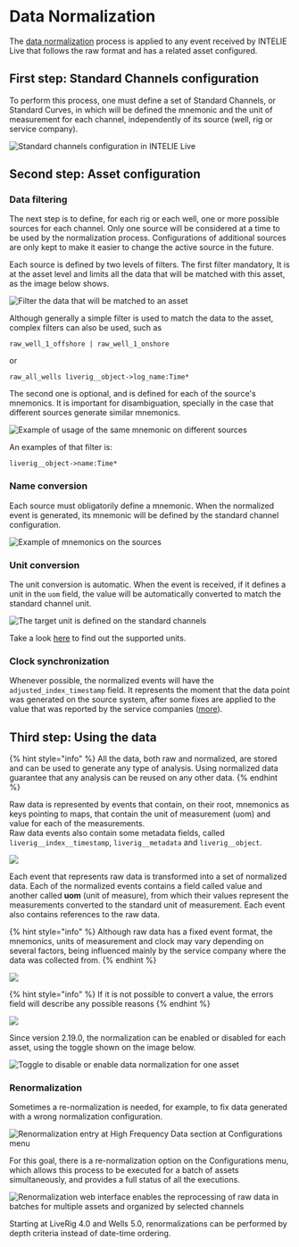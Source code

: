 # Data Normalization

The [data normalization](../../data-flow/data-normalization/) process is applied to any event received by INTELIE Live that follows the raw format and has a related asset configured.

## First step: Standard Channels configuration

To perform this process, one must define a set of Standard Channels, or Standard Curves, in which will be defined the mnemonic and the unit of measurement for each channel, independently of its source (well, rig or service company).

![Standard channels configuration in INTELIE Live](<../../.gitbook/assets/image (372).png>)

## Second step: Asset configuration

### Data filtering

The next step is to define, for each rig or each well, one or more possible sources for each channel. Only one source will be considered at a time to be used by the normalization process. Configurations of additional sources are only kept to make it easier to change the active source in the future.

Each source is defined by two levels of filters. The first filter mandatory, It is at the asset level and limits all the data that will be matched with this asset, as the image below shows.

![Filter the data that will be matched to an asset](<../../.gitbook/assets/image (265).png>)

Although generally a simple filter is used to match the data to the asset, complex filters can also be used, such as

```
raw_well_1_offshore | raw_well_1_onshore
```

or

```
raw_all_wells liverig__object->log_name:Time*
```

The second one is optional, and is defined for each of the source's mnemonics. It is important for disambiguation, specially in the case that different sources generate similar mnemonics.

![Example of usage of the same mnemonic on different sources](<../../.gitbook/assets/image (30).png>)

An examples of that filter is:

```
liverig__object->name:Time*
```

### Name conversion

Each source must obligatorily define a mnemonic. When the normalized event is generated, its mnemonic will be defined by the standard channel configuration.

![Example of mnemonics on the sources](<../../.gitbook/assets/image (387).png>)

### Unit conversion

The unit conversion is automatic. When the event is received, if it defines a unit in the `uom` field, the value will be automatically converted to match the standard channel unit.

![The target unit is defined on the standard channels](<../../.gitbook/assets/image (510).png>)

Take a look [here](../../data-flow/data-normalization/unit-conversion.md) to find out the supported units.

### Clock synchronization

Whenever possible, the normalized events will have the `adjusted_index_timestamp` field. It represents the moment that the data point was generated on the source system, after some fixes are applied to the value that was reported by the service companies ([more](../../data-flow/data-normalization/clock-syncronization.md)).

## Third step: Using the data

{% hint style="info" %}
All the data, both raw and normalized, are stored and can be used to generate any type of analysis. Using normalized data guarantee that any analysis can be reused on any other data.
{% endhint %}

Raw data is represented by events that contain, on their root, mnemonics as keys pointing to maps, that contain the unit of measurement (uom) and value for each of the measurements.\
Raw data events also contain some metadata fields, called `liverig__index__timestamp`, `liverig__metadata` and `liverig__object`.

![](https://lh6.googleusercontent.com/u-TKpqbXwIczzhpdXvPvL7PmNwe345NQBP51h5ToWvn3\_RardRf9xib106glBj0YGQ18NJF-H5\_martweMgVe3oT4HSKGecDT6ek6kdAaEgVemSn7PO2lMtNNdOzmKP6fqhf3But)

Each event that represents raw data is transformed into a set of normalized data. Each of the normalized events contains a field called value and another called **uom** (unit of measure), from which their values represent the measurements converted to the standard unit of measurement. Each event also contains references to the raw data.

{% hint style="info" %}
Although raw data has a fixed event format, the mnemonics, units of measurement and clock may vary depending on several factors, being influenced mainly by the service company where the data was collected from.
{% endhint %}

![](https://lh4.googleusercontent.com/W9MA0qpdo-Er4Vi7IGvAPAs5RIl0HMOvTQoe4ExCWg2aBQ5w2g6XMinG8IIIVktTJIrgnH8ciKD4d8\_ces0JuoLqC0Pl95qYc7ZPXEXyrZlll-00BSw0cjJXFNmqRIornBeJpRBV)

{% hint style="info" %}
If it is not possible to convert a value, the errors field will describe any possible reasons
{% endhint %}

![](https://lh5.googleusercontent.com/lqDkD91lGPUbCd0sybpspb6LhZ295C62j3AlpiK0RSMrWDtH1bSu0TRIxkxE7EypNnJvx8z2iA8p0y\_zzkKqDswMVx8zId8tyJCglFlXf4XEQjzb8gauGbec4DDRbAVRIkskaCq0)

Since version 2.19.0, the normalization can be enabled or disabled for each asset, using the toggle shown on the image below.

![Toggle to disable or enable data normalization for one asset](<../../.gitbook/assets/image (509).png>)

### Renormalization

Sometimes a re-normalization is needed, for example, to fix data generated with a wrong normalization configuration.

![Renormalization entry at High Frequency Data section at Configurations menu](<../../.gitbook/assets/image (349).png>)

For this goal, there is a re-normalization option on the Configurations menu, which allows this process to be executed for a batch of assets simultaneously, and provides a full status of all the executions.

![Renormalization web interface enables the reprocessing of raw data in batches for multiple assets and organized by selected channels](<../../.gitbook/assets/image (241).png>)

Starting at LiveRig 4.0 and Wells 5.0, renormalizations can be performed by depth criteria instead of date-time ordering.
